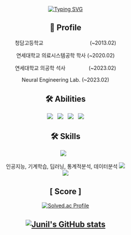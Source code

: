 <div align="center">  
  
[![Typing SVG](https://readme-typing-svg.demolab.com?font=Roboto+Slab&weight=600&size=30&pause=2000&color=FFFFFF&center=true&width=435&lines=Welcome+to+Junil's+GitHub!%F0%9F%91%8B)](https://git.io/typing-svg)  
<!-- https://github.com/DenverCoder1/readme-typing-svg -->
  
## 📃 Profile
청담고등학교&nbsp;&nbsp;&nbsp;&nbsp;&nbsp;&nbsp;&nbsp;&nbsp;&nbsp;&nbsp;&nbsp;&nbsp;&nbsp;&nbsp;&nbsp;&nbsp;&nbsp;&nbsp;&nbsp;&nbsp;&nbsp;&nbsp;&nbsp;&nbsp;&nbsp;&nbsp;&nbsp;&nbsp;&nbsp;&nbsp;&nbsp;&nbsp;(~2013.02)   
  
연세대학교 의료시스템공학 학사 (~2020.02)  
  
연세대학교 의공학 석사&nbsp;&nbsp;&nbsp;&nbsp;&nbsp;&nbsp;&nbsp;&nbsp;&nbsp;&nbsp;&nbsp;&nbsp;&nbsp;&nbsp;&nbsp;&nbsp;(~2023.02)  
  
Neural Engineering Lab. (~2023.02)
  
## 🛠 Abilities
![](https://img.shields.io/badge/-Artificial%20Intelligence-lightgrey?style=for-the-badge&logo=adobeillustrator)&nbsp;&nbsp;&nbsp;![](https://img.shields.io/badge/-Machine%20Learning-yellowgreen?style=for-the-badge&logo=matrix)&nbsp;&nbsp;&nbsp;![](https://img.shields.io/badge/-Deep%20Learning-yello?style=for-the-badge&logo=anaconda)&nbsp;&nbsp;&nbsp;![](https://img.shields.io/badge/-Statistical%20analysis-blue?style=for-the-badge&logo=Bookmeter)  
<!-- https://simpleicons.org/ , https://shields.io/ -->
  
## 🛠 Skills
![](https://img.shields.io/badge/-Artificial%20Intelligence-lightgrey?style=for-the-badge&logo=adobeillustrator)&nbsp;&nbsp;&nbsp;

인공지능, 기계학습, 딥러닝, 통계적분석, 데이터분석
<img src="https://img.shields.io/badge/Python-3776AB?style=for-the-badge&logo=Python&logoColor=white">  
![](https://img.shields.io/badge/-Statistical%20analysis-blue?style=for-the-badge&logo=Bookmeter)  

## [ Score ]
[![Solved.ac Profile](http://mazassumnida.wtf/api/v2/generate_badge?boj=hji1014)](https://solved.ac/hji1014/)
  
[![Junil's GitHub stats](https://github-readme-stats.vercel.app/api?username=hji1014&theme=dark&show_icons=true)](https://github.com/hji1014/github-readme-stats)  
---------------------------------------------------------------------------------------------------------------------------------------------------------------------
</div>
<!--
**hji1014/hji1014** is a ✨ _special_ ✨ repository because its `README.md` (this file) appears on your GitHub profile.

Here are some ideas to get you started:

- 🔭 I’m currently working on ...
- 🌱 I’m currently learning ...
- 👯 I’m looking to collaborate on ...
- 🤔 I’m looking for help with ...
- 💬 Ask me about ...
- 📫 How to reach me: ...
- 😄 Pronouns: ...
- ⚡ Fun fact: ...
-->
